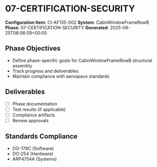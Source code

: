# 07-CERTIFICATION-SECURITY

**Configuration Item**: CI-AF135-002
**System**: CabinWindowFrameRowB
**Phase**: 07-CERTIFICATION-SECURITY
**Generated**: 2025-08-25T08:06:09+00:00

## Phase Objectives
- Define phase-specific goals for CabinWindowFrameRowB structural assembly
- Track progress and deliverables
- Maintain compliance with aerospace standards

## Deliverables
- [ ] Phase documentation
- [ ] Test results (if applicable)
- [ ] Compliance artifacts
- [ ] Review approvals

## Standards Compliance
- DO-178C (Software)
- DO-254 (Hardware)
- ARP4754A (Systems)

